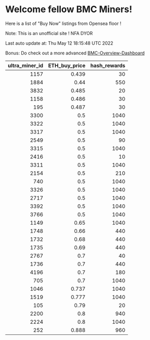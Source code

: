 # Welcome fellow BMC Miners!
Here is a list of "Buy Now" listings from Opensea floor !

Note: This is an unofficial site ! NFA DYOR

Last auto update at: Thu May 12 18:15:48 UTC 2022

Bonus: Do check out a more advanced [BMC-Overview-Dashboard](https://dune.com/defifunk/BMC-Overview-Dashboard)


|   ultra_miner_id |   ETH_buy_price |   hash_rewards |
|-----------------:|----------------:|---------------:|
|             1157 |           0.439 |             30 |
|             1884 |           0.44  |            550 |
|             3832 |           0.485 |             20 |
|             1158 |           0.486 |             30 |
|              195 |           0.487 |             30 |
|             3300 |           0.5   |           1040 |
|             3322 |           0.5   |           1040 |
|             3317 |           0.5   |           1040 |
|             2549 |           0.5   |             90 |
|             3315 |           0.5   |           1040 |
|             2416 |           0.5   |             10 |
|             3311 |           0.5   |           1040 |
|             2154 |           0.5   |            210 |
|              740 |           0.5   |           1040 |
|             3326 |           0.5   |           1040 |
|             2717 |           0.5   |           1040 |
|             3392 |           0.5   |           1040 |
|             3766 |           0.5   |           1040 |
|             1149 |           0.65  |           1040 |
|             1748 |           0.66  |            440 |
|             1732 |           0.68  |            440 |
|             1735 |           0.69  |            440 |
|             2767 |           0.7   |             40 |
|             1736 |           0.7   |            440 |
|             4196 |           0.7   |            180 |
|              705 |           0.7   |           1040 |
|             1046 |           0.737 |           1040 |
|             1519 |           0.777 |           1040 |
|              105 |           0.79  |             20 |
|             2200 |           0.8   |            940 |
|             2224 |           0.8   |           1040 |
|              252 |           0.888 |            960 |